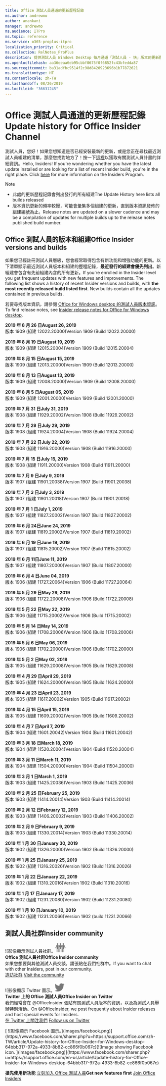```yaml
---
title: Office 測試人員通道的更新歷程記錄
ms.author: andrewmo
author: anankani
manager: andrewmo
ms.audience: ITPro
ms.topic: reference
ms.service: o365-proplus-itpro
localization_priority: Critical
ms.collection: RelNotes_ProPlus
description: 提供測試人員 Windows Desktop 每月通道「測試人員 - 快」版本的更新歷程記錄
ms.openlocfilehash: aa36eeaa6eb95cbbf0675f0f6852fc43bfedda87
ms.sourcegitcommit: ba31adfbc9514f2c98d8420923696b1b77872621
ms.translationtype: HT
ms.contentlocale: zh-TW
ms.lasthandoff: 08/26/2019
ms.locfileid: "36631245"
---
```

# <a name="update-history-for-office-insider-channel"></a><span data-ttu-id="29501-103">Office 測試人員通道的更新歷程記錄</span><span class="sxs-lookup"><span data-stu-id="29501-103">Update history for Office Insider Channel</span></span>

<span data-ttu-id="29501-p101">測試人員，您好！如果您想知道是否已經安裝最新的更新，或是您正在尋找最近測試人員組建的清單，那麼您找對地方了！按一下[這裡](https://insider.office.com/)以獲取有關測試人員計畫的詳細資訊。</span><span class="sxs-lookup"><span data-stu-id="29501-p101">Hello, Insiders! If you're wondering whether you have the latest update installed or are looking for a list of recent Insider build, you're in the right place. Click [here](https://insider.office.com/) for more information on the Insiders Program.</span></span>

> [!NOTE]
> - <span data-ttu-id="29501-107">此處的更新歷程記錄會列出發行的所有組建</span><span class="sxs-lookup"><span data-stu-id="29501-107">The Update History here lists all builds released</span></span>
> - <span data-ttu-id="29501-108">版本資訊更新的頻率較慢，可能會彙集多個組建的更新，直到版本資訊發佈的組建編號為止。</span><span class="sxs-lookup"><span data-stu-id="29501-108">Release notes are updated on a slower cadence and may be a compilation of updates for multiple builds up to the release notes published build number.</span></span>



## <a name="office-insider-versions-and-builds"></a><span data-ttu-id="29501-109">Office 測試人員的版本和組建</span><span class="sxs-lookup"><span data-stu-id="29501-109">Office Insider versions and builds</span></span>

<span data-ttu-id="29501-p102">如果您已經註冊測試人員層級，您會經常取得包含有新功能和增強功能的更新。以下清單顯示最近測試人員版本和組建的歷程記錄，**最近發行的組建會優先列出**。新組建會包含有先前組建內含的所有更新。</span><span class="sxs-lookup"><span data-stu-id="29501-p102">If you're enrolled in the Insider level you get frequent updates with new features and improvements. The following list shows a history of recent Insider versions and builds, with **the most recently released build listed first**. New builds contain all the updates contained in previous builds.</span></span> 

<span data-ttu-id="29501-113">若要尋找版本資訊，請參閱 [Office for Windows desktop 的測試人員版本資訊](https://docs.microsoft.com/zh-TW/OfficeUpdates/release-notes-office-insider)。</span><span class="sxs-lookup"><span data-stu-id="29501-113">To find release notes, see [Insider release notes for Office for Windows desktop](https://docs.microsoft.com/en-us/OfficeUpdates/release-notes-office-insider).</span></span>

[//]: # (請勿移除)

<span data-ttu-id="29501-115">**2019 年 8 月 26 日**</span><span class="sxs-lookup"><span data-stu-id="29501-115">**August 26, 2019**</span></span><br/>
<span data-ttu-id="29501-116">版本 1909 (組建 12022.20000)</span><span class="sxs-lookup"><span data-stu-id="29501-116">Version 1909 (Build 12022.20000)</span></span><br/>

<span data-ttu-id="29501-117">**2019 年 8 月 19 日**</span><span class="sxs-lookup"><span data-stu-id="29501-117">**August 19, 2019**</span></span><br/>
<span data-ttu-id="29501-118">版本 1909 (組建 12015.20004)</span><span class="sxs-lookup"><span data-stu-id="29501-118">Version 1909 (Build 12015.20004)</span></span><br/>

<span data-ttu-id="29501-119">**2019 年 8 月 15 日**</span><span class="sxs-lookup"><span data-stu-id="29501-119">**August 15, 2019**</span></span><br/>
<span data-ttu-id="29501-120">版本 1909 (組建 12013.20000)</span><span class="sxs-lookup"><span data-stu-id="29501-120">Version 1909 (Build 12013.20000)</span></span><br/>

<span data-ttu-id="29501-121">**2019 年 8 月 13 日**</span><span class="sxs-lookup"><span data-stu-id="29501-121">**August 13, 2019**</span></span><br/>
<span data-ttu-id="29501-122">版本 1909 (組建 12008.20000)</span><span class="sxs-lookup"><span data-stu-id="29501-122">Version 1909 (Build 12008.20000)</span></span><br/>

<span data-ttu-id="29501-123">**2019 年 8 月 5 日**</span><span class="sxs-lookup"><span data-stu-id="29501-123">**August 05, 2019**</span></span><br/>
<span data-ttu-id="29501-124">版本 1909 (組建 12001.20000)</span><span class="sxs-lookup"><span data-stu-id="29501-124">Version 1909 (Build 12001.20000)</span></span><br/>

<span data-ttu-id="29501-125">**2019 年 7 月 31 日**</span><span class="sxs-lookup"><span data-stu-id="29501-125">**July 31, 2019**</span></span><br/>
<span data-ttu-id="29501-126">版本 1908 (組建 11929.20002)</span><span class="sxs-lookup"><span data-stu-id="29501-126">Version 1908 (Build 11929.20002)</span></span><br/>

<span data-ttu-id="29501-127">**2019 年 7 月 29 日**</span><span class="sxs-lookup"><span data-stu-id="29501-127">**July 29, 2019**</span></span><br/>
<span data-ttu-id="29501-128">版本 1908 (組建 11924.20004)</span><span class="sxs-lookup"><span data-stu-id="29501-128">Version 1908 (Build 11924.20004)</span></span><br/>

<span data-ttu-id="29501-129">**2019 年 7 月 22 日**</span><span class="sxs-lookup"><span data-stu-id="29501-129">**July 22, 2019**</span></span><br/>
<span data-ttu-id="29501-130">版本 1908 (組建 11916.20000)</span><span class="sxs-lookup"><span data-stu-id="29501-130">Version 1908 (Build 11916.20000)</span></span><br/>

<span data-ttu-id="29501-131">**2019 年 7 月 15 日**</span><span class="sxs-lookup"><span data-stu-id="29501-131">**July 15, 2019**</span></span><br/>
<span data-ttu-id="29501-132">版本 1908 (組建 11911.20000)</span><span class="sxs-lookup"><span data-stu-id="29501-132">Version 1908 (Build 11911.20000)</span></span><br/>

<span data-ttu-id="29501-133">**2019 年 7 月 9 日**</span><span class="sxs-lookup"><span data-stu-id="29501-133">**July 9, 2019**</span></span><br/>
<span data-ttu-id="29501-134">版本 1907 (組建 11901.20038)</span><span class="sxs-lookup"><span data-stu-id="29501-134">Version 1907 (Build 11901.20038)</span></span><br/>

<span data-ttu-id="29501-135">**2019 年 7 月 3 日**</span><span class="sxs-lookup"><span data-stu-id="29501-135">**July 3, 2019**</span></span><br/>
<span data-ttu-id="29501-136">版本 1907 (組建 11901.20018)</span><span class="sxs-lookup"><span data-stu-id="29501-136">Version 1907 (Build 11901.20018)</span></span><br/>

<span data-ttu-id="29501-137">**2019 年 7 月 1 日**</span><span class="sxs-lookup"><span data-stu-id="29501-137">**July 1, 2019**</span></span><br/>
<span data-ttu-id="29501-138">版本 1907 (組建 11827.20002)</span><span class="sxs-lookup"><span data-stu-id="29501-138">Version 1907 (Build 11827.20002)</span></span><br/>

<span data-ttu-id="29501-139">**2019 年 6 月 24日**</span><span class="sxs-lookup"><span data-stu-id="29501-139">**June 24, 2019**</span></span><br/>
<span data-ttu-id="29501-140">版本 1907 (組建 11819.20002)</span><span class="sxs-lookup"><span data-stu-id="29501-140">Version 1907 (Build 11819.20002)</span></span><br/>

<span data-ttu-id="29501-141">**2019 年 6 月 19 日**</span><span class="sxs-lookup"><span data-stu-id="29501-141">**June 19, 2019**</span></span><br/>
<span data-ttu-id="29501-142">版本 1907 (組建 11815.20002)</span><span class="sxs-lookup"><span data-stu-id="29501-142">Version 1907 (Build 11815.20002)</span></span><br/>

<span data-ttu-id="29501-143">**2019 年 6 月 11日**</span><span class="sxs-lookup"><span data-stu-id="29501-143">**June 11, 2019**</span></span><br/>
<span data-ttu-id="29501-144">版本 1907 (組建 11807.20000)</span><span class="sxs-lookup"><span data-stu-id="29501-144">Version 1907 (Build 11807.20000)</span></span><br/>

<span data-ttu-id="29501-145">**2019 年 6 月 4 日**</span><span class="sxs-lookup"><span data-stu-id="29501-145">**June 04, 2019**</span></span><br/>
<span data-ttu-id="29501-146">版本 1906 (組建 11727.20064)</span><span class="sxs-lookup"><span data-stu-id="29501-146">Version 1906 (Build 11727.20064)</span></span><br/>


<span data-ttu-id="29501-147">**2019 年 5 月 29 日**</span><span class="sxs-lookup"><span data-stu-id="29501-147">**May 29, 2019**</span></span><br/>
<span data-ttu-id="29501-148">版本 1906 (組建 11722.20008)</span><span class="sxs-lookup"><span data-stu-id="29501-148">Version 1906 (Build 11722.20008)</span></span><br/>

<span data-ttu-id="29501-149">**2019 年 5 月 22 日**</span><span class="sxs-lookup"><span data-stu-id="29501-149">**May 22, 2019**</span></span><br/> <span data-ttu-id="29501-150">版本 1906 (組建 11715.20002)</span><span class="sxs-lookup"><span data-stu-id="29501-150">Version 1906 (Build 11715.20002)</span></span><br/> 

<span data-ttu-id="29501-151">**2019 年 5 月 14 日**</span><span class="sxs-lookup"><span data-stu-id="29501-151">**May 14, 2019**</span></span><br/> <span data-ttu-id="29501-152">版本 1906 (組建 11708.20006)</span><span class="sxs-lookup"><span data-stu-id="29501-152">Version 1906 (Build 11708.20006)</span></span><br/>

<span data-ttu-id="29501-153">**2019 年 5 月 6 日**</span><span class="sxs-lookup"><span data-stu-id="29501-153">**May 06, 2019**</span></span><br/>
<span data-ttu-id="29501-154">版本 1906 (組建 11702.20000)</span><span class="sxs-lookup"><span data-stu-id="29501-154">Version 1906 (Build 11702.20000)</span></span><br/>

<span data-ttu-id="29501-155">**2019 年 5 月 2 日**</span><span class="sxs-lookup"><span data-stu-id="29501-155">**May 02, 2019**</span></span><br/>
<span data-ttu-id="29501-156">版本 1905 (組建 11629.20008)</span><span class="sxs-lookup"><span data-stu-id="29501-156">Version 1905 (Build 11629.20008)</span></span><br/>

<span data-ttu-id="29501-157">**2019 年 4 月 29 日**</span><span class="sxs-lookup"><span data-stu-id="29501-157">**April 29, 2019**</span></span><br/>
<span data-ttu-id="29501-158">版本 1905 (組建 11624.20000)</span><span class="sxs-lookup"><span data-stu-id="29501-158">Version 1905 (Build 11624.20000)</span></span><br/>

<span data-ttu-id="29501-159">**2019 年 4 月 23 日**</span><span class="sxs-lookup"><span data-stu-id="29501-159">**April 23, 2019**</span></span><br/> <span data-ttu-id="29501-160">版本 1905 (組建 11617.20002)</span><span class="sxs-lookup"><span data-stu-id="29501-160">Version 1905 (Build 11617.20002)</span></span><br/>

<span data-ttu-id="29501-161">**2019 年 4 月 15 日**</span><span class="sxs-lookup"><span data-stu-id="29501-161">**April 15, 2019**</span></span><br/> <span data-ttu-id="29501-162">版本 1905 (組建 11609.20002)</span><span class="sxs-lookup"><span data-stu-id="29501-162">Version 1905 (Build 11609.20002)</span></span><br/>

<span data-ttu-id="29501-163">**2019 年 4 月 7 日**</span><span class="sxs-lookup"><span data-stu-id="29501-163">**April 7, 2019**</span></span><br/> <span data-ttu-id="29501-164">版本 1904 (組建 11601.20042)</span><span class="sxs-lookup"><span data-stu-id="29501-164">Version 1904 (Build 11601.20042)</span></span><br/>

<span data-ttu-id="29501-165">**2019 年 3 月 18 日**</span><span class="sxs-lookup"><span data-stu-id="29501-165">**March 18, 2019**</span></span><br/> <span data-ttu-id="29501-166">版本 1904 (組建 11520.20004)</span><span class="sxs-lookup"><span data-stu-id="29501-166">Version 1904 (Build 11520.20004)</span></span><br/>

<span data-ttu-id="29501-167">**2019 年 3 月 11 日**</span><span class="sxs-lookup"><span data-stu-id="29501-167">**March 11, 2019**</span></span><br/> <span data-ttu-id="29501-168">版本 1904 (組建 11504.20000)</span><span class="sxs-lookup"><span data-stu-id="29501-168">Version 1904 (Build 11504.20000)</span></span><br/>

<span data-ttu-id="29501-169">**2019 年 3 月 1 日**</span><span class="sxs-lookup"><span data-stu-id="29501-169">**March 1, 2019**</span></span><br/> <span data-ttu-id="29501-170">版本 1903 (組建 11425.20036)</span><span class="sxs-lookup"><span data-stu-id="29501-170">Version 1903 (Build 11425.20036)</span></span><br/> 

<span data-ttu-id="29501-171">**2019 年 2 月 25 日**</span><span class="sxs-lookup"><span data-stu-id="29501-171">**February 25, 2019**</span></span><br/> <span data-ttu-id="29501-172">版本 1903 (組建 11414.20014)</span><span class="sxs-lookup"><span data-stu-id="29501-172">Version 1903 (Build 11414.20014)</span></span><br/> 

<span data-ttu-id="29501-173">**2019 年 2 月 12 日**</span><span class="sxs-lookup"><span data-stu-id="29501-173">**February 12, 2019**</span></span><br/> <span data-ttu-id="29501-174">版本 1903 (組建 11406.20002)</span><span class="sxs-lookup"><span data-stu-id="29501-174">Version 1903 (Build 11406.20002)</span></span><br/> 

<span data-ttu-id="29501-175">**2019 年 2 月 9 日**</span><span class="sxs-lookup"><span data-stu-id="29501-175">**February 9, 2019**</span></span><br/> <span data-ttu-id="29501-176">版本 1903 (組建 11330.20014)</span><span class="sxs-lookup"><span data-stu-id="29501-176">Version 1903 (Build 11330.20014)</span></span><br/> 

<span data-ttu-id="29501-177">**2019 年 1 月 30 日**</span><span class="sxs-lookup"><span data-stu-id="29501-177">**January 30, 2019**</span></span><br/> <span data-ttu-id="29501-178">版本 1902 (組建 11326.20000)</span><span class="sxs-lookup"><span data-stu-id="29501-178">Version 1902 (Build 11326.20000)</span></span><br/> 

<span data-ttu-id="29501-179">**2019 年 1 月 25 日**</span><span class="sxs-lookup"><span data-stu-id="29501-179">**January 25, 2019**</span></span><br/> <span data-ttu-id="29501-180">版本 1902 (組建 11316.20026)</span><span class="sxs-lookup"><span data-stu-id="29501-180">Version 1902 (Build 11316.20026)</span></span><br/> 

<span data-ttu-id="29501-181">**2019 年 1 月 22 日**</span><span class="sxs-lookup"><span data-stu-id="29501-181">**January 22, 2019**</span></span><br/> <span data-ttu-id="29501-182">版本 1902 (組建 11310.20016)</span><span class="sxs-lookup"><span data-stu-id="29501-182">Version 1902 (Build 11310.20016)</span></span><br/> 

<span data-ttu-id="29501-183">**2019 年 1 月 17 日**</span><span class="sxs-lookup"><span data-stu-id="29501-183">**January 17, 2019**</span></span><br/> <span data-ttu-id="29501-184">版本 1902 (組建 11231.20080)</span><span class="sxs-lookup"><span data-stu-id="29501-184">Version 1902 (Build 11231.20080)</span></span><br/>

<span data-ttu-id="29501-185">**2019 年 1 月 10 日**</span><span class="sxs-lookup"><span data-stu-id="29501-185">**January 10, 2019**</span></span><br/> <span data-ttu-id="29501-186">版本 1902 (組建 11231.20066)</span><span class="sxs-lookup"><span data-stu-id="29501-186">Version 1902 (build 11231.20066)</span></span><br/> 


## <a name="insider-community"></a><span data-ttu-id="29501-187">測試人員社群</span><span class="sxs-lookup"><span data-stu-id="29501-187">Insider community</span></span>

<span data-ttu-id="29501-188">![影像顯示測試人員社群。</span><span class="sxs-lookup"><span data-stu-id="29501-188">![Image showing insider community.</span></span> ](images/insidercommunity.png) <br/>
<span data-ttu-id="29501-189">**Office 測試人員社群**</span><span class="sxs-lookup"><span data-stu-id="29501-189">**Office Insider community**</span></span><br/> <span data-ttu-id="29501-190">如果您想要與其他測試人員交談，請張貼在我們社群中。</span><span class="sxs-lookup"><span data-stu-id="29501-190">If you want to chat with other Insiders, post in our community.</span></span><br/><span data-ttu-id="29501-191"> 
[造訪社群](https://go.microsoft.com/fwlink/?linkid=843493)</span><span class="sxs-lookup"><span data-stu-id="29501-191"> 
[Visit the community](https://go.microsoft.com/fwlink/?linkid=843493)</span></span><br/> 

<span data-ttu-id="29501-192">![影像顯示 Twitter 圖示。</span><span class="sxs-lookup"><span data-stu-id="29501-192">![Image showing twitter icon.</span></span> ](images/twitter.png)<br/>
<span data-ttu-id="29501-193">**Twitter 上的 Office 測試人員**</span><span class="sxs-lookup"><span data-stu-id="29501-193">**Office Insider on Twitter**</span></span><br/> <span data-ttu-id="29501-194">我們經常會在 @OfficeInsider 張貼有關測試人員版本的資訊，以及為測試人員舉辦特別活動。</span><span class="sxs-lookup"><span data-stu-id="29501-194">On @OfficeInsider, we post frequently about Insider releases and host special events for Insiders.</span></span><br/><span data-ttu-id="29501-195"> 
[在 Twitter 上關注我們](https://go.microsoft.com/fwlink/?linkid=717717)</span><span class="sxs-lookup"><span data-stu-id="29501-195"> 
[Follow us on Twitter](https://go.microsoft.com/fwlink/?linkid=717717)</span></span><br/> 

<span data-ttu-id="29501-196">
  [
  ![影像顯示 Facebook 圖示。](images/facebook.png)](https://www.facebook.com/sharer.php?u=https://support.office.com/zh-TW/article/Update-history-for-Office-Insider-for-Windows-desktop-64bbb317-972a-4933-8b82-cc866f0b067c)</span><span class="sxs-lookup"><span data-stu-id="29501-196">[![Image showing Facebook icon. ](images/facebook.png)](https://www.facebook.com/sharer.php?u=https://support.office.com/en-us/article/Update-history-for-Office-Insider-for-Windows-desktop-64bbb317-972a-4933-8b82-cc866f0b067c)</span></span>


<span data-ttu-id="29501-197">**搶先使用新功能**
[立刻加入 Office 測試人員](https://insider.office.com/)</span><span class="sxs-lookup"><span data-stu-id="29501-197">**Get new features first**
[Join Office Insiders](https://insider.office.com/)</span></span>